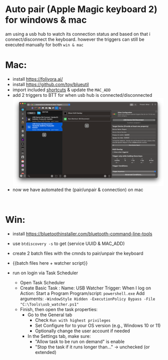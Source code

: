 # Auto pair (Apple Magic keyboard 2) for windows & mac

am using a usb hub to watch its connection status and based on that i connect/disconnect the keyboard.
however the triggers can still be executed manually for both `win & mac`

# Mac:

- install https://folivora.ai/
- install https://github.com/toy/blueutil
- import included [shortcuts](mac) & update the `MAC_ADD`
- add 2 triggers to BTT for when usb hub is connected/disconnected
![btt](mac/btt.png)
- now we have automated the (pair/unpair & connection) on mac

<br>

# Win:

- install https://bluetoothinstaller.com/bluetooth-command-line-tools
- use `btdiscovery -s` to get (service UUID & MAC_ADD)
- create 2 batch files with the cmnds to pair/unpair the keyboard
- {{batch files here + watcher script}}

- run on login via Task Scheduler
    - Open Task Scheduler
    - Create Basic Task :
  Name: USB Watcher
  Trigger: When I log on
  Action: Start a Program
  Program/script: `powershell.exe`
  Add arguments: `-WindowStyle Hidden -ExecutionPolicy Bypass -File "C:\Tools\usb_watcher.ps1"`
    - Finish, then open the task properties:
        - Go to the General tab
            - Check `Run with highest privileges`
            - Set Configure for to your OS version (e.g., Windows 10 or 11)
            - Optionally change the user account if needed
        - In the Settings tab, make sure:
            - "Allow task to be run on demand" is enable
            - "Stop the task if it runs longer than..." → unchecked (or extended)

